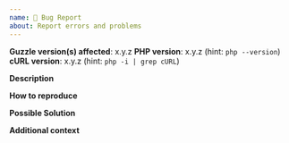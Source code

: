 ```yaml
---
name: 🐛 Bug Report
about: Report errors and problems
---
```


**Guzzle version(s) affected**: x.y.z
**PHP version**: x.y.z (hint: `php --version`)
**cURL version**: x.y.z (hint: `php -i | grep cURL`)

**Description**  
<!-- A clear and concise description of the problem. -->

**How to reproduce**  
<!-- Code and/or config needed to reproduce the problem. -->

**Possible Solution**  
<!--- Optional: only if you have suggestions on a fix/reason for the bug -->

**Additional context**  
<!-- Optional: any other context about the problem: log messages, screenshots, etc. -->
